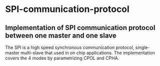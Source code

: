 # SPI-communication-protocol
## Implementation of SPI communication protocol between one master and one slave
The SPI is a high speed synchronous communication protocol, single-master multi-slave that used in on chip applications.
The implementation covers the 4 modes by parametrizing CPOL and CPHA. 
